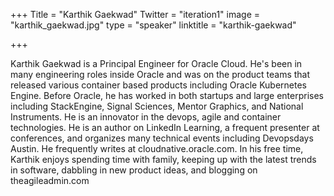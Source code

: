 +++
Title = "Karthik Gaekwad"
Twitter = "iteration1"
image = "karthik_gaekwad.jpg"
type = "speaker"
linktitle = "karthik-gaekwad"

+++

Karthik Gaekwad is a Principal Engineer for Oracle Cloud. He's been in many engineering roles inside Oracle and was on the product teams that released various container based products including Oracle Kubernetes Engine. Before Oracle, he has worked in both startups and large enterprises including StackEngine, Signal Sciences, Mentor Graphics, and National Instruments. He is an innovator in the devops, agile and container technologies. He is an author on LinkedIn Learning, a frequent presenter at conferences, and organizes many technical events including Devopsdays Austin. He frequently writes at cloudnative.oracle.com. In his free time, Karthik enjoys spending time with family, keeping up with the latest trends in software, dabbling in new product ideas, and blogging on theagileadmin.com
